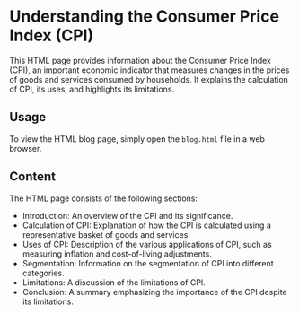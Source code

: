 # Understanding the Consumer Price Index (CPI)

This HTML page provides information about the Consumer Price Index (CPI), an important economic indicator that measures changes in the prices of goods and services consumed by households. It explains the calculation of CPI, its uses, and highlights its limitations.

## Usage

To view the HTML blog page, simply open the `blog.html` file in a web browser.

## Content

The HTML page consists of the following sections:

- Introduction: An overview of the CPI and its significance.
- Calculation of CPI: Explanation of how the CPI is calculated using a representative basket of goods and services.
- Uses of CPI: Description of the various applications of CPI, such as measuring inflation and cost-of-living adjustments.
- Segmentation: Information on the segmentation of CPI into different categories.
- Limitations: A discussion of the limitations of CPI.
- Conclusion: A summary emphasizing the importance of the CPI despite its limitations.


